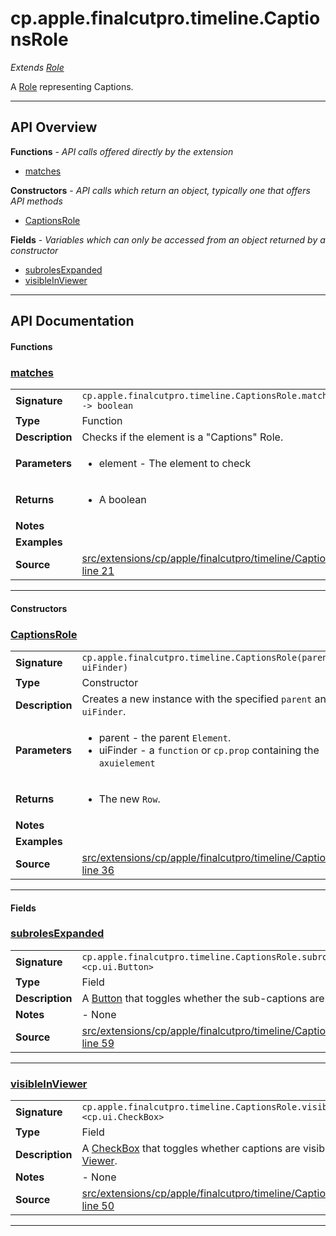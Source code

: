 # cp.apple.finalcutpro.timeline.CaptionsRole

 *Extends [Role](cp.apple.finalcutpro.timeline.Role.md)*

A [Role](cp.apple.finalcutpro.timeline.Role.md) representing Captions.

---

## API Overview
**Functions** - _API calls offered directly by the extension_
 * [matches](#matches)

**Constructors** - _API calls which return an object, typically one that offers API methods_
 * [CaptionsRole](#captionsrole)

**Fields** - _Variables which can only be accessed from an object returned by a constructor_
 * [subrolesExpanded](#subrolesexpanded)
 * [visibleInViewer](#visibleinviewer)


---

## API Documentation

#### Functions


### [matches](#matches)

|                                             |                                                                                     |
| --------------------------------------------|-------------------------------------------------------------------------------------|
| **Signature**                               | `cp.apple.finalcutpro.timeline.CaptionsRole.matches(element) -> boolean`                                                                    |
| **Type**                                    | Function                                                                     |
| **Description**                             | Checks if the element is a "Captions" Role.                                                                     |
| **Parameters**                              | <ul><li>element - The element to check</li></ul> |
| **Returns**                                 | <ul><li>A boolean</li></ul>          |
| **Notes**                                   | <ul></ul> |
| **Examples**                                | <ul></ul> |
| **Source**                                  | [src/extensions/cp/apple/finalcutpro/timeline/CaptionsRole.lua line 21](https://github.com/CommandPost/CommandPost/blob/develop/src/extensions/cp/apple/finalcutpro/timeline/CaptionsRole.lua#L21) |

---

#### Constructors


### [CaptionsRole](#captionsrole)

|                                             |                                                                                     |
| --------------------------------------------|-------------------------------------------------------------------------------------|
| **Signature**                               | `cp.apple.finalcutpro.timeline.CaptionsRole(parent, uiFinder)`                                                                    |
| **Type**                                    | Constructor                                                                     |
| **Description**                             | Creates a new instance with the specified `parent` and `uiFinder`.                                                                     |
| **Parameters**                              | <ul><li>parent - the parent `Element`.</li><li>uiFinder - a `function` or `cp.prop` containing the `axuielement`</li></ul> |
| **Returns**                                 | <ul><li>The new `Row`.</li></ul>          |
| **Notes**                                   | <ul></ul> |
| **Examples**                                | <ul></ul> |
| **Source**                                  | [src/extensions/cp/apple/finalcutpro/timeline/CaptionsRole.lua line 36](https://github.com/CommandPost/CommandPost/blob/develop/src/extensions/cp/apple/finalcutpro/timeline/CaptionsRole.lua#L36) |

---

#### Fields


### [subrolesExpanded](#subrolesexpanded)

|                                             |                                                                                     |
| --------------------------------------------|-------------------------------------------------------------------------------------|
| **Signature**                               | `cp.apple.finalcutpro.timeline.CaptionsRole.subrolesExpanded <cp.ui.Button>`                                                                    |
| **Type**                                    | Field                                                                     |
| **Description**                             | A [Button](cp.ui.Button.md) that toggles whether the sub-captions are visible.                                                                     |
| **Notes**                                   | - None |
| **Source**                                  | [src/extensions/cp/apple/finalcutpro/timeline/CaptionsRole.lua line 59](https://github.com/CommandPost/CommandPost/blob/develop/src/extensions/cp/apple/finalcutpro/timeline/CaptionsRole.lua#L59) |

---


### [visibleInViewer](#visibleinviewer)

|                                             |                                                                                     |
| --------------------------------------------|-------------------------------------------------------------------------------------|
| **Signature**                               | `cp.apple.finalcutpro.timeline.CaptionsRole.visibleInViewer <cp.ui.CheckBox>`                                                                    |
| **Type**                                    | Field                                                                     |
| **Description**                             | A [CheckBox](cp.ui.CheckBox.md) that toggles whether captions are visible in the [Viewer](cp.apple.finalcutpro.viewer.Viewer.md).                                                                     |
| **Notes**                                   | - None |
| **Source**                                  | [src/extensions/cp/apple/finalcutpro/timeline/CaptionsRole.lua line 50](https://github.com/CommandPost/CommandPost/blob/develop/src/extensions/cp/apple/finalcutpro/timeline/CaptionsRole.lua#L50) |

---

